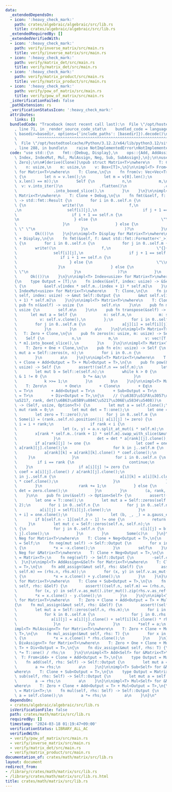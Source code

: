 ```yaml
---
data:
  _extendedDependsOn:
  - icon: ':heavy_check_mark:'
    path: crates/algebraic/algebraic/src/lib.rs
    title: crates/algebraic/algebraic/src/lib.rs
  _extendedRequiredBy: []
  _extendedVerifiedWith:
  - icon: ':heavy_check_mark:'
    path: verify/inverse_matrix/src/main.rs
    title: verify/inverse_matrix/src/main.rs
  - icon: ':heavy_check_mark:'
    path: verify/matrix_det/src/main.rs
    title: verify/matrix_det/src/main.rs
  - icon: ':heavy_check_mark:'
    path: verify/matrix_product/src/main.rs
    title: verify/matrix_product/src/main.rs
  - icon: ':heavy_check_mark:'
    path: verify/pow_of_matrix/src/main.rs
    title: verify/pow_of_matrix/src/main.rs
  _isVerificationFailed: false
  _pathExtension: rs
  _verificationStatusIcon: ':heavy_check_mark:'
  attributes:
    links: []
  bundledCode: "Traceback (most recent call last):\n  File \"/opt/hostedtoolcache/Python/3.12.2/x64/lib/python3.12/site-packages/onlinejudge_verify/documentation/build.py\"\
    , line 71, in _render_source_code_stat\n    bundled_code = language.bundle(stat.path,\
    \ basedir=basedir, options={'include_paths': [basedir]}).decode()\n          \
    \         ^^^^^^^^^^^^^^^^^^^^^^^^^^^^^^^^^^^^^^^^^^^^^^^^^^^^^^^^^^^^^^^^^^^^^^^^^^^^^^^^^\n\
    \  File \"/opt/hostedtoolcache/Python/3.12.2/x64/lib/python3.12/site-packages/onlinejudge_verify/languages/rust.py\"\
    , line 288, in bundle\n    raise NotImplementedError\nNotImplementedError\n"
  code: "use std::{\n    fmt::{Debug, Display},\n    ops::{Add, AddAssign, Div, DivAssign,\
    \ Index, IndexMut, Mul, MulAssign, Neg, Sub, SubAssign},\n};\n\nuse algebraic::{One,\
    \ Zero};\n\n#[derive(Clone)]\npub struct Matrix<T>\nwhere\n    T: Clone,\n{\n\
    \    n: usize,\n    m: usize,\n    v: Box<[T]>,\n}\n\nimpl<T> From<Vec<Vec<T>>>\
    \ for Matrix<T>\nwhere\n    T: Clone,\n{\n    fn from(v: Vec<Vec<T>>) -> Self\
    \ {\n        let n = v.len();\n        let m = v[0].len();\n        assert!(v.iter().all(|x|\
    \ x.len() == m));\n        Self {\n            n,\n            m,\n          \
    \  v: v.into_iter()\n                .flatten()\n                .collect::<Vec<_>>()\n\
    \                .into_boxed_slice(),\n        }\n    }\n}\n\nimpl<T> Debug for\
    \ Matrix<T>\nwhere\n    T: Clone + Debug,\n{\n    fn fmt(&self, f: &mut std::fmt::Formatter<'_>)\
    \ -> std::fmt::Result {\n        for i in 0..self.n {\n            for j in 0..self.m\
    \ {\n                write!(\n                    f,\n                    \"{:?}{}\"\
    ,\n                    self[i][j],\n                    if j + 1 == self.m {\n\
    \                        if i + 1 == self.n {\n                            \"\"\
    \n                        } else {\n                            \"\\n\"\n    \
    \                    }\n                    } else {\n                       \
    \ \" \"\n                    }\n                )?\n            }\n        }\n\
    \        Ok(())\n    }\n}\n\nimpl<T> Display for Matrix<T>\nwhere\n    T: Clone\
    \ + Display,\n{\n    fn fmt(&self, f: &mut std::fmt::Formatter<'_>) -> std::fmt::Result\
    \ {\n        for i in 0..self.n {\n            for j in 0..self.m {\n        \
    \        write!(\n                    f,\n                    \"{}{}\",\n    \
    \                self[i][j],\n                    if j + 1 == self.m {\n     \
    \                   if i + 1 == self.n {\n                            \"\"\n \
    \                       } else {\n                            \"\\n\"\n      \
    \                  }\n                    } else {\n                        \"\
    \ \"\n                    }\n                )?\n            }\n        }\n  \
    \      Ok(())\n    }\n}\n\nimpl<T> Index<usize> for Matrix<T>\nwhere\n    T: Clone,\n\
    {\n    type Output = [T];\n    fn index(&self, index: usize) -> &Self::Output\
    \ {\n        &self.v[index * self.m..(index + 1) * self.m]\n    }\n}\n\nimpl<T>\
    \ IndexMut<usize> for Matrix<T>\nwhere\n    T: Clone,\n{\n    fn index_mut(&mut\
    \ self, index: usize) -> &mut Self::Output {\n        &mut self.v[index * self.m..(index\
    \ + 1) * self.m]\n    }\n}\n\nimpl<T> Matrix<T>\nwhere\n    T: Clone,\n{\n   \
    \ pub fn n(&self) -> usize {\n        self.n\n    }\n\n    pub fn m(&self) ->\
    \ usize {\n        self.m\n    }\n\n    pub fn transpose(&self) -> Self {\n  \
    \      let mut a = Self {\n            n: self.m,\n            m: self.n,\n  \
    \          v: self.v.clone(),\n        };\n        for i in 0..self.n {\n    \
    \        for j in 0..self.m {\n                a[j][i] = self[i][j].clone();\n\
    \            }\n        }\n        a\n    }\n}\n\nimpl<T> Matrix<T>\nwhere\n \
    \   T: Zero + Clone,\n{\n    pub fn zeros(n: usize, m: usize) -> Self {\n    \
    \    Self {\n            n,\n            m,\n            v: vec![T::zero(); n\
    \ * m].into_boxed_slice(),\n        }\n    }\n}\n\nimpl<T> Matrix<T>\nwhere\n\
    \    T: Zero + One + Clone,\n{\n    pub fn e(n: usize) -> Self {\n        let\
    \ mut a = Self::zeros(n, n);\n        for i in 0..n {\n            a[i][i] = T::one();\n\
    \        }\n        a\n    }\n}\n\nimpl<T> Matrix<T>\nwhere\n    T: Zero + One\
    \ + Clone + Add<Output = T> + Mul<Output = T>,\n{\n    pub fn pow(&self, mut k:\
    \ usize) -> Self {\n        assert!(self.n == self.m);\n        let mut a = self.clone();\n\
    \        let mut b = Self::e(self.n);\n        while k > 0 {\n            if k\
    \ & 1 != 0 {\n                b *= &a;\n            }\n            a *= &a.clone();\n\
    \            k >>= 1;\n        }\n        b\n    }\n}\n\nimpl<T> Matrix<T>\nwhere\n\
    \    T: Zero\n        + One\n        + Clone\n        + Eq\n        + Neg<Output\
    \ = T>\n        + Add<Output = T>\n        + Sub<Output = T>\n        + Mul<Output\
    \ = T>\n        + Div<Output = T>,\n{\n    // (\u6383\u51FA\u3057\u5F8C\u306E\u884C\
    \u5217, rank, det(\u6B63\u65B9\u884C\u5217\u306E\u5834\u5408))\n    pub fn gauss_elimination(&self)\
    \ -> (Self, usize, Option<T>) {\n        let mut a = self.clone();\n        let\
    \ mut rank = 0;\n        let mut det = T::one();\n        let one = T::one();\n\
    \        let zero = T::zero();\n        for j in 0..self.m {\n            if let\
    \ Some(i) = (rank..self.n).position(|i| a[i][j] != zero) {\n                let\
    \ i = i + rank;\n                if rank < i {\n                    det = -det;\n\
    \                    let (x, y) = a.v.split_at_mut(i * self.m);\n            \
    \        x[rank * self.m..(rank + 1) * self.m].swap_with_slice(&mut y[0..self.m]);\n\
    \                }\n                det = det * a[rank][j].clone();\n        \
    \        if a[rank][j] != one {\n                    let coef = one.clone() /\
    \ a[rank][j].clone();\n                    for k in j..self.m {\n            \
    \            a[rank][k] = a[rank][k].clone() * coef.clone();\n               \
    \     }\n                }\n                for i in 0..self.n {\n           \
    \         if i == rank {\n                        continue;\n                \
    \    }\n                    if a[i][j] != zero {\n                        let\
    \ coef = a[i][j].clone() / a[rank][j].clone();\n                        for k\
    \ in j..self.m {\n                            a[i][k] = a[i][k].clone() - a[rank][k].clone()\
    \ * coef.clone();\n                        }\n                    }\n        \
    \        }\n                rank += 1;\n            } else {\n               \
    \ det = zero.clone();\n            }\n        }\n        (a, rank, Some(det))\n\
    \    }\n\n    pub fn inv(&self) -> Option<Self> {\n        assert!(self.n == self.m);\n\
    \        let one = T::one();\n        let mut a = Self::zeros(self.n, self.n *\
    \ 2);\n        for i in 0..self.n {\n            for j in 0..self.n {\n      \
    \          a[i][j] = self[i][j].clone();\n            }\n            a[i][self.n\
    \ + i] = one.clone();\n        }\n        let (b, _, _) = a.gauss_elimination();\n\
    \        if b[self.n - 1][self.n - 1] != one {\n            return None;\n   \
    \     }\n        let mut c = Self::zeros(self.n, self.n);\n        for i in 0..self.n\
    \ {\n            for j in 0..self.n {\n                c[i][j] = b[i][self.n +\
    \ j].clone();\n            }\n        }\n        Some(c)\n    }\n}\n\nimpl<T>\
    \ Neg for Matrix<T>\nwhere\n    T: Clone + Neg<Output = T>,\n{\n    type Output\
    \ = Self;\n    fn neg(mut self) -> Self::Output {\n        for x in self.v.as_mut()\
    \ {\n            *x = -x.clone();\n        }\n        self\n    }\n}\n\nimpl<T>\
    \ Neg for &Matrix<T>\nwhere\n    T: Clone + Neg<Output = T>,\n{\n    type Output\
    \ = Matrix<T>;\n    fn neg(self) -> Self::Output {\n        -self.clone()\n  \
    \  }\n}\n\nimpl<T> AddAssign<&Self> for Matrix<T>\nwhere\n    T: Clone + Add<Output\
    \ = T>,\n{\n    fn add_assign(&mut self, rhs: &Self) {\n        assert!((self.n,\
    \ self.m) == (rhs.n, rhs.m));\n        for (x, y) in self.v.as_mut().iter_mut().zip(rhs.v.as_ref())\
    \ {\n            *x = x.clone() + y.clone();\n        }\n    }\n}\n\nimpl<T> SubAssign<&Self>\
    \ for Matrix<T>\nwhere\n    T: Clone + Sub<Output = T>,\n{\n    fn sub_assign(&mut\
    \ self, rhs: &Self) {\n        assert!((self.n, self.m) == (rhs.n, rhs.m));\n\
    \        for (x, y) in self.v.as_mut().iter_mut().zip(rhs.v.as_ref()) {\n    \
    \        *x = x.clone() - y.clone();\n        }\n    }\n}\n\nimpl<T> MulAssign<&Self>\
    \ for Matrix<T>\nwhere\n    T: Zero + Clone + Add<Output = T> + Mul<Output = T>,\n\
    {\n    fn mul_assign(&mut self, rhs: &Self) {\n        assert!(self.m == rhs.n);\n\
    \        let mut a = Self::zeros(self.n, rhs.m);\n        for i in 0..self.n {\n\
    \            for k in 0..self.m {\n                for j in 0..rhs.m {\n     \
    \               a[i][j] = a[i][j].clone() + self[i][k].clone() * rhs[k][j].clone();\n\
    \                }\n            }\n        }\n        *self = a;\n    }\n}\n\n\
    impl<T> MulAssign<T> for Matrix<T>\nwhere\n    T: Zero + Clone + Mul<Output =\
    \ T>,\n{\n    fn mul_assign(&mut self, rhs: T) {\n        for x in self.v.as_mut()\
    \ {\n            *x = x.clone() * rhs.clone();\n        }\n    }\n}\n\nimpl<T>\
    \ DivAssign<T> for Matrix<T>\nwhere\n    T: Zero + One + Clone + Mul<Output =\
    \ T> + Div<Output = T>,\n{\n    fn div_assign(&mut self, rhs: T) {\n        *self\
    \ *= T::one() / rhs;\n    }\n}\n\nimpl<T> Add<Self> for &Matrix<T>\nwhere\n  \
    \  T: From<i64> + Clone + Add<Output = T>,\n{\n    type Output = Matrix<T>;\n\
    \    fn add(self, rhs: Self) -> Self::Output {\n        let mut a = self.clone();\n\
    \        a += rhs;\n        a\n    }\n}\n\nimpl<T> Sub<Self> for &Matrix<T>\n\
    where\n    T: Clone + Sub<Output = T>,\n{\n    type Output = Matrix<T>;\n    fn\
    \ sub(self, rhs: Self) -> Self::Output {\n        let mut a = self.clone();\n\
    \        a -= rhs;\n        a\n    }\n}\n\nimpl<T> Mul<Self> for &Matrix<T>\n\
    where\n    T: Zero + Clone + Add<Output = T> + Mul<Output = T>,\n{\n    type Output\
    \ = Matrix<T>;\n    fn mul(self, rhs: Self) -> Self::Output {\n        let mut\
    \ a = self.clone();\n        a *= rhs;\n        a\n    }\n}\n"
  dependsOn:
  - crates/algebraic/algebraic/src/lib.rs
  isVerificationFile: false
  path: crates/math/matrix/src/lib.rs
  requiredBy: []
  timestamp: '2024-03-18 01:19:47+09:00'
  verificationStatus: LIBRARY_ALL_AC
  verifiedWith:
  - verify/pow_of_matrix/src/main.rs
  - verify/inverse_matrix/src/main.rs
  - verify/matrix_det/src/main.rs
  - verify/matrix_product/src/main.rs
documentation_of: crates/math/matrix/src/lib.rs
layout: document
redirect_from:
- /library/crates/math/matrix/src/lib.rs
- /library/crates/math/matrix/src/lib.rs.html
title: crates/math/matrix/src/lib.rs
---
```

